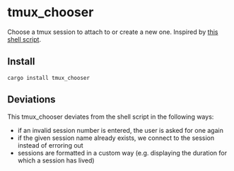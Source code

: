 # tmux_chooser

Choose a tmux session to attach to or create a new one.
Inspired by [this shell script](https://cedaei.com/posts/ideas-from-my-dev-setup-always-tmux/).

## Install

```
cargo install tmux_chooser
```

## Deviations

This tmux_chooser deviates from the shell script in the following ways:

- if an invalid session number is entered, the user is asked for one again
- if the given session name already exists, we connect to the session instead of erroring out
- sessions are formatted in a custom way (e.g. displaying the duration for which a session has lived)
